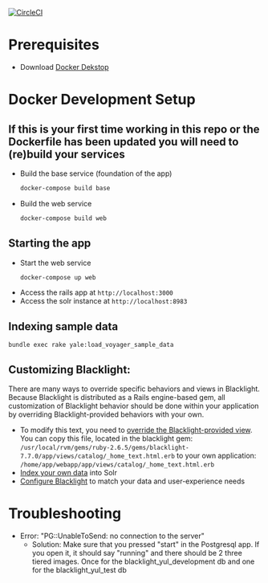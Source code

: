 [![CircleCI](https://circleci.com/gh/yalelibrary/yul-dc-blacklight/tree/master.svg?style=svg)](https://circleci.com/gh/yalelibrary/yul-dc-blacklight/tree/master)

# Prerequisites
- Download [Docker Dekstop](https://www.docker.com/products/docker-desktop)


# Docker Development Setup
## If this is your first time working in this repo or the Dockerfile has been updated you will need to (re)build your services
- Build the base service (foundation of the app)
  ``` bash
  docker-compose build base
  ```
- Build the web service
  ``` bash
  docker-compose build web
  ```

## Starting the app
- Start the web service
  ``` bash
  docker-compose up web
  ```
- Access the rails app at `http://localhost:3000`
- Access the solr instance at `http://localhost:8983`


## Indexing sample data
`bundle exec rake yale:load_voyager_sample_data`


## Customizing Blacklight:
There are many ways to override specific behaviors and views in Blacklight. Because Blacklight is distributed as a Rails engine-based gem, all customization of Blacklight behavior should be done within your application by overriding Blacklight-provided behaviors with your own.

- To modify this text, you need to [override the Blacklight-provided view](http://guides.rubyonrails.org/engines.html#improving-engine-functionality). You can copy this file, located in the blacklight gem: `/usr/local/rvm/gems/ruby-2.6.5/gems/blacklight-7.7.0/app/views/catalog/_home_text.html.erb`
to your own application: `/home/app/webapp/app/views/catalog/_home_text.html.erb`
- [Index your own data](https://github.com/projectblacklight/blacklight/wiki/Indexing-your-data-into-solr) into Solr
- [Configure Blacklight](https://github.com/projectblacklight/blacklight/wiki#blacklight-configuration) to match your data and user-experience needs


# Troubleshooting
- Error: "PG::UnableToSend: no connection to the server"
  - Solution: Make sure that you pressed "start" in the Postgresql app. If you open it, it should say "running" and there should be 2 three tiered images. Once for the blacklight_yul_development db and one for the blacklight_yul_test db
